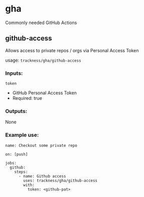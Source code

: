 # gha
Commonly needed GitHub Actions

## github-access

Allows access to private repos / orgs via Personal Access Token

usage: `trackness/gha/github-access`

### Inputs:

`token`
- GitHub Personal Access Token
- Required: true

### Outputs:

None

### Example use:

```
name: Checkout some private repo

on: [push]

jobs:
  github:
    steps:
      - name: Github access
        uses: trackness/gha/github-access
        with:
          token: <github-pat>
```